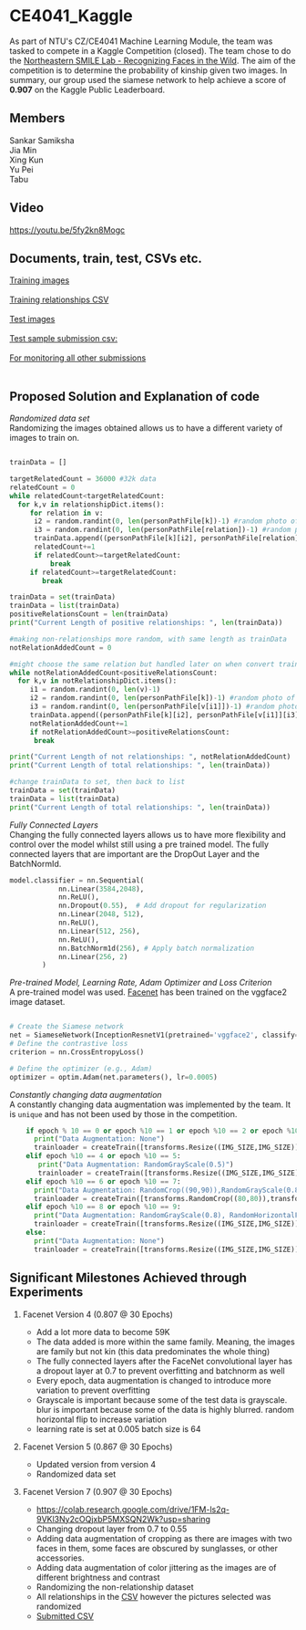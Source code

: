 # CE4041_Kaggle
As part of NTU's CZ/CE4041 Machine Learning Module, the team was tasked to compete in a Kaggle Competition (closed). The team chose to do the [Northeastern SMILE Lab - Recognizing Faces in the Wild](https://www.kaggle.com/c/recognizing-faces-in-the-wild/). The aim of the competition is to determine the probability of kinship given two images. In summary, our group used the siamese network to help achieve a score of **0.907** on the Kaggle Public Leaderboard. 

## Members 
Sankar Samiksha <br>
Jia Min <br>
Xing Kun <br>
Yu Pei <br>
Tabu <br>

## Video 
https://youtu.be/5fy2kn8Mogc <br>

## Documents, train, test, CSVs etc. 
[Training images](https://www.kaggle.com/competitions/recognizing-faces-in-the-wild/data?select=test-public-faces.zip) <br><br>
[Training relationships CSV](https://github.com/S-Samiksha/CE4041_Kaggle/blob/main/test-public-relationships.csv) <br><br>
[Test images](https://www.kaggle.com/competitions/recognizing-faces-in-the-wild/data?select=test.zip) <br><br>
[Test sample submission csv:](https://www.kaggle.com/competitions/recognizing-faces-in-the-wild/data?select=sample_submission.csv) <br><br>
[For monitoring all other submissions](https://docs.google.com/spreadsheets/u/0/d/1gLLzor08xsw7wZcxoJIVv4xDkaSnzP8LzTi0noMx8vA/edit?pli=1#gid=0) <br><br>

## Proposed Solution and Explanation of code 

*Randomized data set* <br>
Randomizing the images obtained allows us to have a different variety of images to train on. <br>
```python

trainData = []

targetRelatedCount = 36000 #32k data
relatedCount = 0
while relatedCount<targetRelatedCount:
  for k,v in relationshipDict.items():
     for relation in v:
      i2 = random.randint(0, len(personPathFile[k])-1) #random photo of person1
      i3 = random.randint(0, len(personPathFile[relation])-1) #random photo of person2
      trainData.append((personPathFile[k][i2], personPathFile[relation][i3], 1))
      relatedCount+=1
      if relatedCount>=targetRelatedCount:
          break
     if relatedCount>=targetRelatedCount:
        break

trainData = set(trainData)
trainData = list(trainData)
positiveRelationsCount = len(trainData)
print("Current Length of positive relationships: ", len(trainData))

#making non-relationships more random, with same length as trainData
notRelationAddedCount = 0

#might choose the same relation but handled later on when convert trainData to set and back to list
while notRelationAddedCount<positiveRelationsCount:
  for k,v in notRelationshipDict.items():
     i1 = random.randint(0, len(v)-1)
     i2 = random.randint(0, len(personPathFile[k])-1) #random photo of person1
     i3 = random.randint(0, len(personPathFile[v[i1]])-1) #random photo of person2
     trainData.append((personPathFile[k][i2], personPathFile[v[i1]][i3], 0))
     notRelationAddedCount+=1
     if notRelationAddedCount>=positiveRelationsCount:
      break

print("Current Length of not relationships: ", notRelationAddedCount)
print("Current Length of total relationships: ", len(trainData))

#change trainData to set, then back to list
trainData = set(trainData)
trainData = list(trainData)
print("Current Length of total relationships: ", len(trainData))
```


*Fully Connected Layers* <br>
Changing the fully connected layers allows us to have more flexibility and control over the model whilst still using a pre trained model. The fully connected layers that are important are the DropOut Layer and the BatchNormId. 
<br>
```python
model.classifier = nn.Sequential(
            nn.Linear(3584,2048),
            nn.ReLU(),
            nn.Dropout(0.55),  # Add dropout for regularization
            nn.Linear(2048, 512),
            nn.ReLU(),
            nn.Linear(512, 256),
            nn.ReLU(),
            nn.BatchNorm1d(256), # Apply batch normalization
            nn.Linear(256, 2)
        )
```
*Pre-trained Model, Learning Rate, Adam Optimizer and Loss Criterion* <br>
A pre-trained model was used. [Facenet](https://github.com/timesler/facenet-pytorch/tree/master) has been trained on the vggface2 image dataset. 
<br>
```python

# Create the Siamese network
net = SiameseNetwork(InceptionResnetV1(pretrained='vggface2', classify=False)).cuda()
# Define the contrastive loss
criterion = nn.CrossEntropyLoss()

# Define the optimizer (e.g., Adam)
optimizer = optim.Adam(net.parameters(), lr=0.0005)

```
*Constantly changing data augmentation* <br>
A constantly changing data augmentation was implemented by the team. It is `unique` and has not been used by those in the competition. 
<br>
```python
    if epoch % 10 == 0 or epoch %10 == 1 or epoch %10 == 2 or epoch %10 == 3:
      print("Data Augmentation: None")
      trainloader = createTrain([transforms.Resize((IMG_SIZE,IMG_SIZE)),transforms.ToTensor()])
    elif epoch %10 == 4 or epoch %10 == 5:
       print("Data Augmentation: RandomGrayScale(0.5)")
       trainloader = createTrain([transforms.Resize((IMG_SIZE,IMG_SIZE)),transforms.RandomGrayscale(p=0.5),transforms.ToTensor()])
    elif epoch %10 == 6 or epoch %10 == 7:
      print("Data Augmentation: RandomCrop((90,90)),RandomGrayScale(0.8), RandomHorizontalFlip, GaussianBlur(kernel_size = 5, sigma=(0.1, 3.0)")
      trainloader = createTrain([transforms.RandomCrop((80,80)),transforms.Resize((IMG_SIZE,IMG_SIZE)),transforms.RandomGrayscale(p=0.8),transforms.RandomHorizontalFlip(),transforms.GaussianBlur(kernel_size = 5, sigma=(0.1, 3.0)),transforms.ToTensor()])
    elif epoch %10 == 8 or epoch %10 == 9:
      print("Data Augmentation: RandomGrayScale(0.8), RandomHorizontalFlip, ColorJitter(brightness=0.7, contrast=0.3),")
      trainloader = createTrain([transforms.Resize((IMG_SIZE,IMG_SIZE)),transforms.RandomGrayscale(p=0.5),transforms.RandomHorizontalFlip(),transforms.ColorJitter(brightness=0.7, contrast=0.3),transforms.ToTensor()])
    else:
      print("Data Augmentation: None")
      trainloader = createTrain([transforms.Resize((IMG_SIZE,IMG_SIZE)),transforms.ToTensor()])
```


## Significant Milestones Achieved through Experiments 

1. Facenet Version 4 (0.807 @ 30 Epochs)
   - Add a lot more data to become 59K
   - The data added is more within the same family. Meaning, the images are family but not kin (this data predominates the whole thing)
   - The fully connected layers after the FaceNet convolutional layer has a dropout layer at 0.7 to prevent overfitting and batchnorm as well
   - Every epoch, data augmentation is changed to introduce more variation to prevent overfitting
   - Grayscale is important because some of the test data is grayscale. blur is important because some of the data is highly blurred. random horizontal flip to increase variation
   - learning rate is set at 0.005 batch size is 64

2. Facenet Version 5 (0.867 @ 30 Epochs)
   - Updated version from version 4
   - Randomized data set 

3. Facenet Version 7 (0.907 @ 30 Epochs)
   - https://colab.research.google.com/drive/1FM-ls2q-9VKl3Ny2cOQjxbP5MXSQN2Wk?usp=sharing
   - Changing dropout layer from 0.7 to 0.55
   - Adding data augmentation of cropping as there are images with two faces in them, some faces are obscured by sunglasses, or other accessories.
   - Adding data augmentation of color jittering as the images are of different brightness and contrast
   - Randomizing the non-relationship dataset
   - All relationships in the [CSV](https://github.com/S-Samiksha/CE4041_Kaggle/blob/main/test-public-relationships.csv) however the pictures selected was randomized
   - [Submitted CSV](https://github.com/S-Samiksha/CE4041_Kaggle/blob/main/test_Results_SAM_NO_MTCNN_30Epochs_BatchSize_64_new_csv_probability_new_data_new_data_augment_05Drouput.csv)
